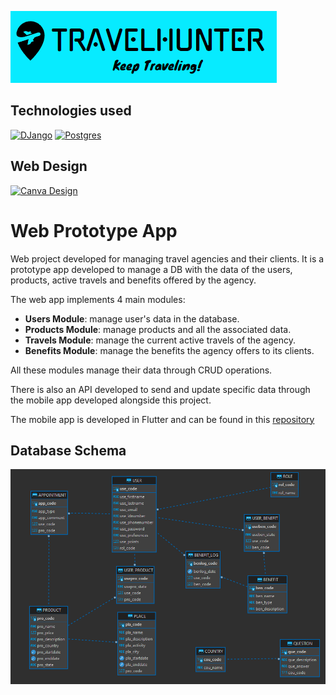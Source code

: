 ![TravelHunterLogo](./static/Logo.png)

## Technologies used

[![DJango](https://img.shields.io/badge/DJango-0C4B33?style=for-the-badge&logo=django&logoColor=0C4B33&labelColor=ffffff)](https://www.djangoproject.com/)
[![Postgres](https://img.shields.io/badge/PostgreSQL-31648C?style=for-the-badge&logo=postgresql&logoColor=31648C&labelColor=ffffff)](https://www.postgresql.org/)

## Web Design
[![Canva Design](https://img.shields.io/badge/Web_Design-31648C?style=for-the-badge&logo=canva&logoColor=31648C&labelColor=white)](https://www.canva.com/design/DAFloE_4i28/Vh63LpHFy3p1EVC_CLfFkA/view?utm_content=DAFloE_4i28&utm_campaign=designshare&utm_medium=link&utm_source=publishsharelink)

# Web Prototype App

Web project developed for managing travel agencies and their clients. It is a prototype app developed to manage a DB with the data of the users, products, active travels and benefits offered by the agency.

 The web app implements 4 main modules:

- __Users Module__: manage user's data in the database. 
- __Products Module__: manage products and all the associated data.
- __Travels Module__: manage the current active travels of the agency.
- __Benefits Module__: manage the benefits the agency offers to its clients.

All these modules manage their data through CRUD operations. 

There is also an API developed to send and update specific data through the mobile app developed alongside this project.

The mobile app is developed in Flutter and can be found in this [repository](https://github.com/ElyRiven/Prototipo-Movil-Proyecto)

## Database Schema
![DB schema](./static/DB_Diagram.png)
